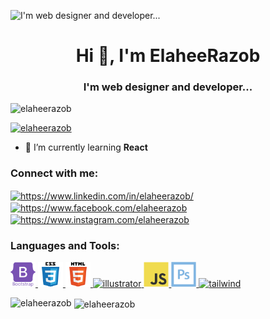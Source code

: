 ![I'm web designer and developer...](https://scontent.fdac13-1.fna.fbcdn.net/v/t1.6435-9/69911584_2411636989092915_2253057173951086592_n.jpg?_nc_cat=101&ccb=1-5&_nc_sid=19026a&_nc_ohc=QDF59puwVbsAX8C8Sjs&_nc_ht=scontent.fdac13-1.fna&oh=00_AT83NzJojZj3nkQ5JqOhbI6X6LL0qvwTL8O1JgMltBwRLw&oe=6254BB29)
<h1 align="center">Hi 👋, I'm ElaheeRazob</h1>
<h3 align="center">I'm web designer and developer...</h3>

<p align="left"> <img src="https://komarev.com/ghpvc/?username=elaheerazob&label=Profile%20views&color=0e75b6&style=flat" alt="elaheerazob" /> </p>

<p align="left"> <a href="https://github.com/ryo-ma/github-profile-trophy"><img src="https://github-profile-trophy.vercel.app/?username=elaheerazob" alt="elaheerazob" /></a> </p>

- 🌱 I’m currently learning **React**

<h3 align="left">Connect with me:</h3>
<p align="left">
<a href="https://linkedin.com/in/https://www.linkedin.com/in/elaheerazob/" target="blank"><img align="center" src="https://raw.githubusercontent.com/rahuldkjain/github-profile-readme-generator/master/src/images/icons/Social/linked-in-alt.svg" alt="https://www.linkedin.com/in/elaheerazob/" height="30" width="40" /></a>
<a href="https://fb.com/https://www.facebook.com/elaheerazob" target="blank"><img align="center" src="https://raw.githubusercontent.com/rahuldkjain/github-profile-readme-generator/master/src/images/icons/Social/facebook.svg" alt="https://www.facebook.com/elaheerazob" height="30" width="40" /></a>
<a href="https://instagram.com/https://www.instagram.com/elaheerazob" target="blank"><img align="center" src="https://raw.githubusercontent.com/rahuldkjain/github-profile-readme-generator/master/src/images/icons/Social/instagram.svg" alt="https://www.instagram.com/elaheerazob" height="30" width="40" /></a>
</p>

<h3 align="left">Languages and Tools:</h3>
<p align="left"> <a href="https://getbootstrap.com" target="_blank" rel="noreferrer"> <img src="https://raw.githubusercontent.com/devicons/devicon/master/icons/bootstrap/bootstrap-plain-wordmark.svg" alt="bootstrap" width="40" height="40"/> </a> <a href="https://www.w3schools.com/css/" target="_blank" rel="noreferrer"> <img src="https://raw.githubusercontent.com/devicons/devicon/master/icons/css3/css3-original-wordmark.svg" alt="css3" width="40" height="40"/> </a> <a href="https://www.w3.org/html/" target="_blank" rel="noreferrer"> <img src="https://raw.githubusercontent.com/devicons/devicon/master/icons/html5/html5-original-wordmark.svg" alt="html5" width="40" height="40"/> </a> <a href="https://www.adobe.com/in/products/illustrator.html" target="_blank" rel="noreferrer"> <img src="https://www.vectorlogo.zone/logos/adobe_illustrator/adobe_illustrator-icon.svg" alt="illustrator" width="40" height="40"/> </a> <a href="https://developer.mozilla.org/en-US/docs/Web/JavaScript" target="_blank" rel="noreferrer"> <img src="https://raw.githubusercontent.com/devicons/devicon/master/icons/javascript/javascript-original.svg" alt="javascript" width="40" height="40"/> </a> <a href="https://www.photoshop.com/en" target="_blank" rel="noreferrer"> <img src="https://raw.githubusercontent.com/devicons/devicon/master/icons/photoshop/photoshop-line.svg" alt="photoshop" width="40" height="40"/> </a> <a href="https://tailwindcss.com/" target="_blank" rel="noreferrer"> <img src="https://www.vectorlogo.zone/logos/tailwindcss/tailwindcss-icon.svg" alt="tailwind" width="40" height="40"/> </a> </p>

<p><img align="left" src="https://github-readme-stats.vercel.app/api/top-langs?username=elaheerazob&show_icons=true&locale=en&layout=compact" alt="elaheerazob" /></p>

<p>&nbsp;<img align="center" src="https://github-readme-stats.vercel.app/api?username=elaheerazob&show_icons=true&locale=en" alt="elaheerazob" /></p>
